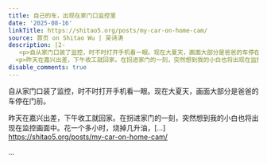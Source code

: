 ```yaml
---
title: 自己的车，出现在家门口监控里
date: '2025-08-16'
linkTitle: https://shitao5.org/posts/my-car-on-home-cam/
source: 首页 on Shitao Wu | 吴诗涛
description: |2-
   <p>自从家门口装了监控，时不时打开手机看一眼。现在大夏天，画面大部分是爸爸的车停在门前。</p>
  <p>昨天在嘉兴出差，下午收工就回家。在拐进家门的一刻，突然想到我的小白也将出现在监控画面中。花一个多小时，烧掉几升油，[&hellip;] <a href="https://shitao5.org/posts/my-car-on-home-cam/">https://shitao5.org/posts/my-car-on-home-cam/</a></p>  ...
disable_comments: true
---
```

 <p>自从家门口装了监控，时不时打开手机看一眼。现在大夏天，画面大部分是爸爸的车停在门前。</p>
<p>昨天在嘉兴出差，下午收工就回家。在拐进家门的一刻，突然想到我的小白也将出现在监控画面中。花一个多小时，烧掉几升油，[&hellip;] <a href="https://shitao5.org/posts/my-car-on-home-cam/">https://shitao5.org/posts/my-car-on-home-cam/</a></p>  ...